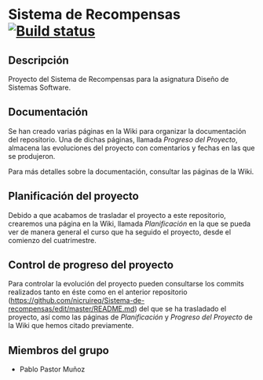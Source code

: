 # Sistema de Recompensas  [![Build status](https://travis-ci.org/pablopastormunoz/SistemaRecompensas.svg?branch=master)](https://travis-ci.org/pablopastormunoz)

## Descripción

Proyecto del Sistema de Recompensas para la asignatura Diseño de Sistemas Software.

## Documentación

Se han creado varias páginas en la Wiki para organizar la documentación del repositorio. Una de dichas páginas, llamada _Progreso del Proyecto_, almacena las evoluciones del proyecto con comentarios y fechas en las que se produjeron.

Para más detalles sobre la documentación, consultar las páginas de la Wiki.

## Planificación del proyecto

Debido a que acabamos de trasladar el proyecto a este repositorio, crearemos una página en la Wiki, llamada _Planificación_ en la que se pueda ver de manera general el curso que ha seguido el proyecto, desde el comienzo del cuatrimestre.

## Control de progreso del proyecto

Para controlar la evolución del proyecto pueden consultarse los commits realizados tanto en éste como en el anterior repositorio (https://github.com/nicruireq/Sistema-de-recompensas/edit/master/README.md) del que se ha trasladado el proyecto, así como las páginas de _Planificación_ y _Progreso del Proyecto_ de la Wiki que hemos citado previamente.

## Miembros del grupo
* Pablo Pastor Muñoz




